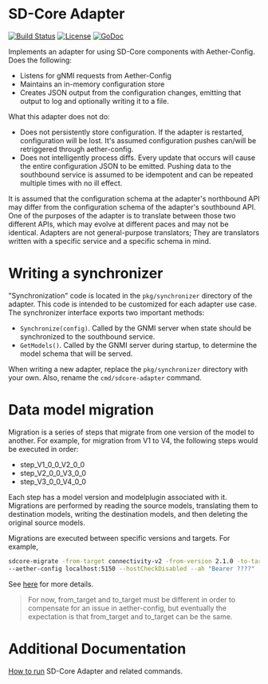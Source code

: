 # SD-Core Adapter

[![Build Status](https://api.travis-ci.org/onosproject/sdcore-adapter.svg?branch=master)](https://travis-ci.org/onosproject/gnxi-simulators)
[![License](https://img.shields.io/badge/License-Apache%202.0-blue.svg)](https://github.com/gojp/goreportcard/blob/master/LICENSE)
[![GoDoc](https://godoc.org/github.com/onosproject/simulators?status.svg)](https://godoc.org/github.com/onosproject/sdcore-adapter)

Implements an adapter for using SD-Core components with Aether-Config. Does the following:

* Listens for gNMI requests from Aether-Config
* Maintains an in-memory configuration store
* Creates JSON output from the configuration changes, emitting that output to log and optionally writing it to a file.

What this adapter does not do:

* Does not persistently store configuration. If the adapter is restarted, configuration will be lost. It's assumed configuration pushes can/will be retriggered through aether-config.
* Does not intelligently process diffs. Every update that occurs will cause the entire configuration JSON to be emitted. Pushing data to the southbound service is assumed to be idempotent and can be repeated multiple times with no ill effect.

It is assumed that the configuration schema at the adapter's northbound API may differ from the configuration schema of the adapter's southbound API. One of the purposes of the adapter is to translate between those two different APIs, which may evolve at different paces and may not be identical. Adapters are not general-purpose translators; They are translators written with a specific service and a specific schema in mind.

# Writing a synchronizer

"Synchronization" code is located in the `pkg/synchronizer` directory of the adapter. This code is intended to be customized for each adapter use case. The synchronizer interface exports two important methods:

* `Synchronize(config)`. Called by the GNMI server when state should be synchronized to the southbound service.
* `GetModels()`. Called by the GNMI server during startup, to determine the model schema that will be served.

When writing a new adapter, replace the `pkg/synchronizer` directory with your own. Also, rename the `cmd/sdcore-adapter` command.

# Data model migration

Migration is a series of steps that migrate from one version of the model to another. For example,
for migration from V1 to V4, the following steps would be executed in order:
* step_V1_0_0_V2_0_0
* step_V2_0_0_V3_0_0
* step_V3_0_0_V4_0_0

Each step has a model version and modelplugin associated with it. Migrations are performed by reading the source models, translating them to destination models, writing the destination models, and then deleting the original source models.

Migrations are executed between specific versions and targets. For example,

```bash
sdcore-migrate -from-target connectivity-v2 -from-version 2.1.0 -to-target connectivity-v3 -to-version 3.0.0  \
--aether-config localhost:5150 --hostCheckDisabled --ah "Bearer ????"
```

See [here](./cmd/sdcore-migrate/README.md) for more details.

> For now, from_target and to_target must be different in order to compensate for an issue in aether-config, but eventually the expectation is that from_target and to_target can be the same.

# Additional Documentation

[How to run](docs/README.md) SD-Core Adapter and related commands.
